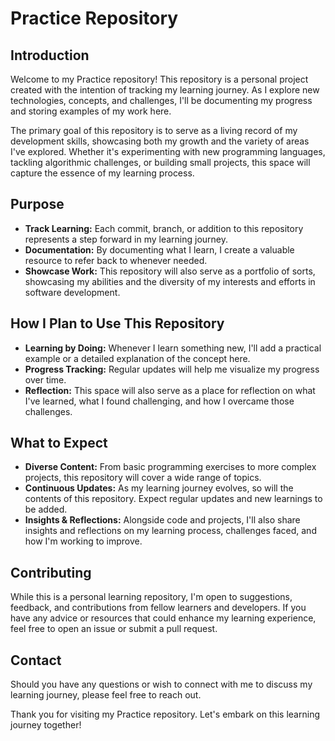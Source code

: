 # Practice Repository

## Introduction

Welcome to my Practice repository! This repository is a personal project created with the intention of tracking my learning journey. As I explore new technologies, concepts, and challenges, I'll be documenting my progress and storing examples of my work here.

The primary goal of this repository is to serve as a living record of my development skills, showcasing both my growth and the variety of areas I've explored. Whether it's experimenting with new programming languages, tackling algorithmic challenges, or building small projects, this space will capture the essence of my learning process.

## Purpose

- **Track Learning:** Each commit, branch, or addition to this repository represents a step forward in my learning journey.
- **Documentation:** By documenting what I learn, I create a valuable resource to refer back to whenever needed.
- **Showcase Work:** This repository will also serve as a portfolio of sorts, showcasing my abilities and the diversity of my interests and efforts in software development.

## How I Plan to Use This Repository

- **Learning by Doing:** Whenever I learn something new, I'll add a practical example or a detailed explanation of the concept here.
- **Progress Tracking:** Regular updates will help me visualize my progress over time.
- **Reflection:** This space will also serve as a place for reflection on what I've learned, what I found challenging, and how I overcame those challenges.

## What to Expect

- **Diverse Content:** From basic programming exercises to more complex projects, this repository will cover a wide range of topics.
- **Continuous Updates:** As my learning journey evolves, so will the contents of this repository. Expect regular updates and new learnings to be added.
- **Insights & Reflections:** Alongside code and projects, I'll also share insights and reflections on my learning process, challenges faced, and how I'm working to improve.

## Contributing

While this is a personal learning repository, I'm open to suggestions, feedback, and contributions from fellow learners and developers. If you have any advice or resources that could enhance my learning experience, feel free to open an issue or submit a pull request.

## Contact

Should you have any questions or wish to connect with me to discuss my learning journey, please feel free to reach out.

Thank you for visiting my Practice repository. Let's embark on this learning journey together!
